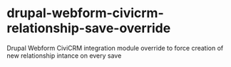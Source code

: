 drupal-webform-civicrm-relationship-save-override
=================================================

Drupal Webform CiviCRM integration module override to force creation of new relationship intance on every save
